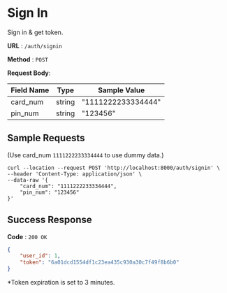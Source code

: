# Sign In

Sign in & get token.

**URL** : `/auth/signin`

**Method** : `POST`

**Request Body**:

| **Field Name** | **Type** | **Sample Value**   |
|----------------|----------|--------------------|
| card_num       | string   | "1111222233334444" |
| pin_num        | string   | "123456"           |


## Sample Requests
(Use card_num `1111222233334444` to use dummy data.)
```
curl --location --request POST 'http://localhost:8000/auth/signin' \
--header 'Content-Type: application/json' \
--data-raw '{
    "card_num": "1111222233334444",
    "pin_num": "123456"
}'
```

## Success Response

**Code** : `200 OK`

```json
{
    "user_id": 1,
    "token": "6a01dcd1554df1c23ea435c930a30c7f49f8b6b0"
}
```
*Token expiration is set to 3 minutes.
